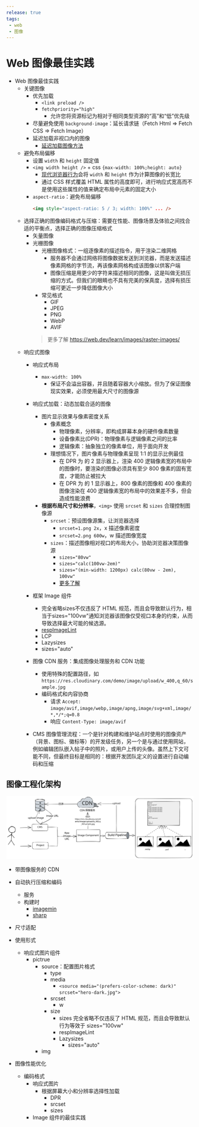 ```yaml
---
release: true
tags:
 - web
 - 图像
---
```


# Web 图像最佳实践

- Web 图像最佳实践
  - 关键图像
    - 优先加载
      - `<link preload />`
      - `fetchpriority="high"`
        - 允许您将资源标记为相对于相同类型资源的“高”和“低”优先级
    - 尽量避免使用 `background-image`：延长请求链（Fetch Html => Fetch CSS => Fetch Image）
    - 延迟加载非视口内的图像
      - [延迟加载图像方法](https://web.dev/lazy-loading-images/)
  - 避免布局偏移
    - 设置 `width` 和 `height` 固定值
    - `<img width height />` + css `{max-width: 100%;height: auto}`
      - [现代浏览器行为](https://caniuse.com/mdn-html_elements_img_aspect_ratio_computed_from_attributes)会将 `width` 和 `height` 作为计算图像的长宽比
      - 通过 CSS 样式覆盖 HTML 属性的高度即可，进行响应式宽高而不是使用这些属性的值来确定布局中元素的固定大小
    - `aspect-ratio`：避免布局偏移
      ```html
      <img style="aspect-ratio: 5 / 3; width: 100%" ... />
      ```
  - 选择正确的图像编码格式与压缩：需要在性能、图像场景及体验之间找合适的平衡点，选择正确的图像压缩格式
    - 矢量图像
    - 光栅图像
      - 光栅图像格式：一组逐像素的描述指令，用于渲染二维网格
        - 服务器不会通过网络将图像数据发送到浏览器，而是发送描述像素网格的字节流，再该像素网格构成该图像以供客户端
        - 图像压缩是用更少的字符来描述相同的图像，这是叫做无损压缩的方式。但我们的眼睛也不具有完美的保真度，选择有损压缩可更近一步降低图像大小
      - 常见格式
        - GIF
        - JPEG
        - PNG
        - WebP
        - AVIF
      > 更多了解 https://web.dev/learn/images/raster-images/
  - 响应式图像
    - 响应式布局
      - `max-width: 100%`
        - 保证不会溢出容器，并且随着容器大小缩放。但为了保证图像现实效果，必须使用最大尺寸的图像源
    - 响应式加载：动态加载合适的图像
      - 图片显示效果与像素密度关系
        - 像素概念
          - 物理像素，分辨率，即构成屏幕本身的硬件像素数量
          - 设备像素比(DPR)：物理像素与逻辑像素之间的比率
          - 逻辑像素：抽象独立的像素单位，用于面向开发
        - 理想情况下，图片像素与物理像素呈现 1:1 的显示比例最佳
          - 在 DPR 为 的 2 显示器上，渲染 400 逻辑像素宽的布局中的图像时，要渲染的图像必须具有至少 800 像素的固有宽度，才能防止被拉大
          - 在 DPR 为 的 1 显示器上，800 像素的图像和 400 像素的图像渲染在 400 逻辑像素宽的布局中的效果差不多，但会造成性能浪费
      - **根据布局尺寸和分辨率**，`<img>` 使用 `srcset` 和 `sizes` 合理控制图像源
        - `srcset`：预设图像源集，让浏览器选择
          - `srcset=1.png 2x`，x 描述像素密度 
          - `srcset=2.png 600w`，w 描述图像宽度 
        - `sizes`：描述图像相对视口的布局大小，协助浏览器决策图像源
          - `sizes="80vw"`
          - `sizes="calc(100vw-2em)"`
          - `sizes="(min-width: 1200px) calc(80vw - 2em), 100vw"`
          - [更多了解](https://web.dev/learn/images/descriptive/#describing-usage-with-sizes)







    - 框架 Image 组件
      - 完全省略sizes不仅违反了 HTML 规范，而且会导致默认行为，相当于sizes="100vw"通知浏览器该图像仅受视口本身的约束，从而导致选择最大可能的候选源。
      - [respImageLint](https://web.dev/learn/images/automating/)
      - LCP
      - Lazysizes
      - sizes="auto"
    - 图像 CDN 服务：集成图像处理服务和 CDN 功能
      - 使用特殊的配置路径，如 `https://res.cloudinary.com/demo/image/upload/w_400,q_60/sample.jpg`
      - 编码格式和内容协商
        - 请求 `Accept: image/avif,image/webp,image/apng,image/svg+xml,image/*,*/*;q=0.8`
        - 响应 `Content-Type: image/avif`
    - CMS 图像管理流程：一个是针对构建和维护站点时使用的图像资产（背景、图标、徽标等）的开发级任务，另一个是与通过使用网站，例如编辑团队嵌入帖子中的照片，或用户上传的头像。虽然上下文可能不同，但最终目标是相同的：根据开发团队定义的设置进行自动编码和压缩 

## 图像工程化架构

![](./images/image-project.excalidraw.svg)

- 带图像服务的 CDN


- 自动执行压缩和编码
  - 服务
  - 构建时
    - [imagemin](https://github.com/imagemin/imagemin)
    - [sharp](https://sharp.pixelplumbing.com/)
- 尺寸适配
- 使用形式
  - 响应式图片组件
    - pictrue
      - source：配置图片格式
        - type
        - media
          - `<source media="(prefers-color-scheme: dark)" srcset="hero-dark.jpg">`
        - srcset
          - w
        - size
          - sizes 完全省略不仅违反了 HTML 规范，而且会导致默认行为等效于 sizes="100vw"
          - respImageLint
          -  Lazysizes
             -  sizes="auto"
      - img
- 图像性能优化
  - 编码格式
    - 响应式图片
      - 根据屏幕大小和分辨率选择性加载
        - DPR
        - srcset
        - sizes
    - Image 组件的最佳实践
